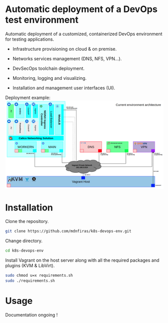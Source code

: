 # Automatic deployment of a DevOps test environment

Automatic deployment of a customized, containerized DevOps environment for testing applications.

- Infrastructure provisioning on cloud & on premise.

- Networks services management (DNS, NFS, VPN...).

- DevSecOps toolchain deployment.

- Monitoring, logging and visualizing.

- Installation and management user interfaces (UI).



Deployment example:
<img src='readme/arch.png' style="display:inline-block">

# Installation

Clone the repository.

```bash
git clone https://github.com/mdnfiras/k8s-devops-env.git
```

Change directory.

```bash
cd k8s-devops-env
```

Install Vagrant on the host server along with all the required packages and plugins (KVM & LibVirt).


```bash
sudo chmod u=x requirements.sh
sudo ./requirements.sh
```

# Usage

Documentation ongoing !